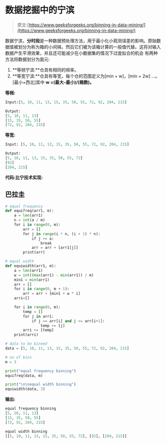 # 数据挖掘中的宁滨

> 原文:[https://www.geeksforgeeks.org/binning-in-data-mining/](https://www.geeksforgeeks.org/binning-in-data-mining/)

数据宁滨，**分时段**是一种数据预处理方法，用于最小化小观测误差的影响。原始数据值被划分为称为箱的小间隔，然后它们被为该箱计算的一般值代替。这将对输入数据产生平滑效果，并且还可能减少在小数据集的情况下过度拟合的机会
有两种方法将数据划分为面元:

1.  **等频宁滨:**仓具有相同的频率。
2.  **等宽宁滨:**仓具有等宽，每个仓的范围定义为[min + w]，[min + 2w] …。[最小+西北]其中 **w =(最大–最小)/(箱数)。**

**等频:**

```py
Input:[5, 10, 11, 13, 15, 35, 50, 55, 72, 92, 204, 215] 

Output:
[5, 10, 11, 13]
[15, 35, 50, 55]
[72, 92, 204, 215]
```

**等宽:**

```py
Input: [5, 10, 11, 13, 15, 35, 50, 55, 72, 92, 204, 215]

Output:
[5, 10, 11, 13, 15, 35, 50, 55, 72]
[92]
[204, 215]
```

**代码:比宁技术实现:**

## 巴拉圭

```py
# equal frequency
def equifreq(arr1, m):   
    a = len(arr1)
    n = int(a / m)
    for i in range(0, m):
        arr = []
        for j in range(i * n, (i + 1) * n):
            if j >= a:
                break
            arr = arr + [arr1[j]]
        print(arr)

# equal width
def equiwidth(arr1, m):
    a = len(arr1)
    w = int((max(arr1) - min(arr1)) / m)
    min1 = min(arr1)
    arr = []
    for i in range(0, m + 1):
        arr = arr + [min1 + w * i]
    arri=[]

    for i in range(0, m):
        temp = []
        for j in arr1:
            if j >= arr[i] and j <= arr[i+1]:
                temp += [j]
        arri += [temp]
    print(arri)

# data to be binned
data = [5, 10, 11, 13, 15, 35, 50, 55, 72, 92, 204, 215]

# no of bins
m = 3

print("equal frequency binning")
equifreq(data, m)

print("\n\nequal width binning")
equiwidth(data, 3)
```

**输出:**

```py
equal frequency binning
[5, 10, 11, 13]
[15, 35, 50, 55]
[72, 92, 204, 215]

equal width binning
[[5, 10, 11, 13, 15, 35, 50, 55, 72], [92], [204, 215]] 
```